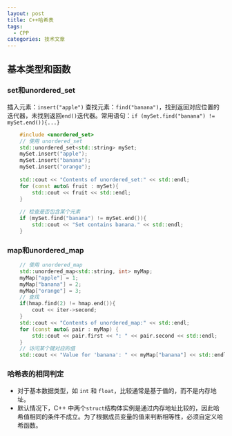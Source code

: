 ```yaml
---
layout: post
title: C++哈希表
tags:
  - CPP
categories: 技术文章
---
```


## 基本类型和函数

### set和unordered_set

插入元素：`insert("apple")`
查找元素：`find("banana")`，找到返回对应位置的迭代器，未找到返回`end()`迭代器。常用语句：`if (mySet.find("banana") != mySet.end()){...}`

```cpp
	#include <unordered_set>
	// 使用 unordered_set
	std::unordered_set<std::string> mySet;
	mySet.insert("apple");
	mySet.insert("banana");
	mySet.insert("orange");
	
	std::cout << "Contents of unordered_set:" << std::endl;
	for (const auto& fruit : mySet){
		std::cout << fruit << std::endl;
	}
	
	// 检查是否包含某个元素
	if (mySet.find("banana") != mySet.end()){
		std::cout << "Set contains banana." << std::endl;
	}
```
### map和unordered_map

```cpp
	// 使用 unordered_map 
	std::unordered_map<std::string, int> myMap;
	myMap["apple"] = 1;
	myMap["banana"] = 2;
	myMap["orange"] = 3;
	// 查找
	if(hmap.find(2) != hmap.end()){
		cout << iter->second;
	}
	std::cout << "Contents of unordered_map:" << std::endl;
	for (const auto& pair : myMap) {
		std::cout << pair.first << ": " << pair.second << std::endl;
	}
	// 访问某个键对应的值
	std::cout << "Value for 'banana': " << myMap["banana"] << std::endl;
```
### 哈希表的相同判定

- 对于基本数据类型，如 `int` 和 `float`，比较通常是基于值的，而不是内存地址。
- 默认情况下，C++ 中两个`struct`结构体实例是通过内存地址比较的，因此哈希值相同的条件不成立。为了根据成员变量的值来判断相等性，必须自定义哈希函数。